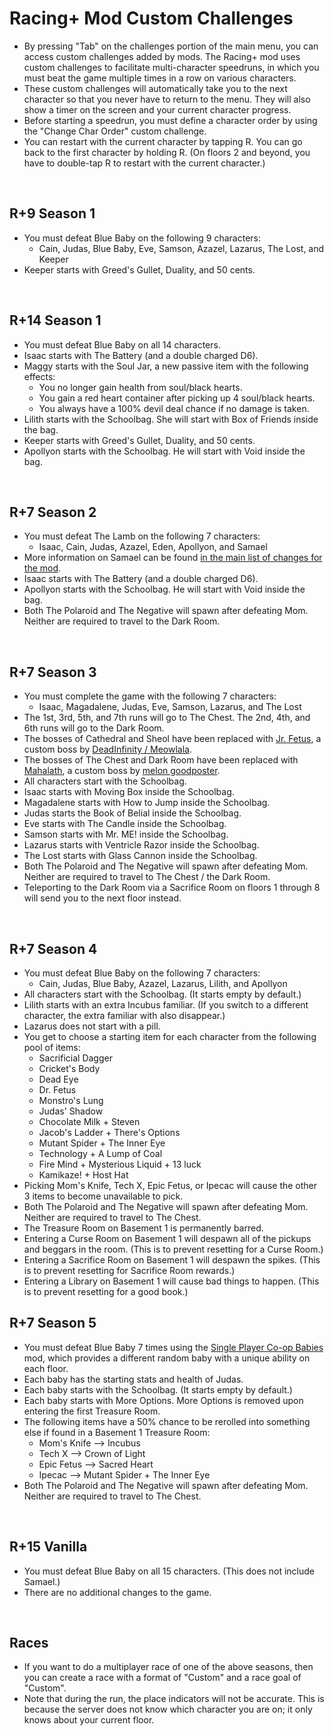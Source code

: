 # Racing+ Mod Custom Challenges

* By pressing "Tab" on the challenges portion of the main menu, you can access custom challenges added by mods. The Racing+ mod uses custom challenges to facilitate multi-character speedruns, in which you must beat the game multiple times in a row on various characters.
* These custom challenges will automatically take you to the next character so that you never have to return to the menu. They will also show a timer on the screen and your current character progress.
* Before starting a speedrun, you must define a character order by using the "Change Char Order" custom challenge.
* You can restart with the current character by tapping R. You can go back to the first character by holding R. (On floors 2 and beyond, you have to double-tap R to restart with the current character.)

<br />

## R+9 Season 1

* You must defeat Blue Baby on the following 9 characters:
  * Cain, Judas, Blue Baby, Eve, Samson, Azazel, Lazarus, The Lost, and Keeper
* Keeper starts with Greed's Gullet, Duality, and 50 cents.

<br />

## R+14 Season 1

* You must defeat Blue Baby on all 14 characters.
* Isaac starts with The Battery (and a double charged D6).
* Maggy starts with the Soul Jar, a new passive item with the following effects:
  * You no longer gain health from soul/black hearts.
  * You gain a red heart container after picking up 4 soul/black hearts.
  * You always have a 100% devil deal chance if no damage is taken.
* Lilith starts with the Schoolbag. She will start with Box of Friends inside the bag.
* Keeper starts with Greed's Gullet, Duality, and 50 cents.
* Apollyon starts with the Schoolbag. He will start with Void inside the bag.

<br />

## R+7 Season 2

* You must defeat The Lamb on the following 7 characters:
  * Isaac, Cain, Judas, Azazel, Eden, Apollyon, and Samael
* More information on Samael can be found [in the main list of changes for the mod](https://github.com/Zamiell/isaac-racing-client/blob/master/mod/CHANGES.md#other-mods-included).
* Isaac starts with The Battery (and a double charged D6).
* Apollyon starts with the Schoolbag. He will start with Void inside the bag.
* Both The Polaroid and The Negative will spawn after defeating Mom. Neither are required to travel to the Dark Room.

<br />

## R+7 Season 3

* You must complete the game with the following 7 characters:
  * Isaac, Magadalene, Judas, Eve, Samson, Lazarus, and The Lost
* The 1st, 3rd, 5th, and 7th runs will go to The Chest. The 2nd, 4th, and 6th runs will go to the Dark Room.
* The bosses of Cathedral and Sheol have been replaced with [Jr. Fetus](http://steamcommunity.com/sharedfiles/filedetails/?id=1145038762), a custom boss by [DeadInfinity / Meowlala](http://steamcommunity.com/profiles/76561198172774482/myworkshopfiles/?appid=250900).
* The bosses of The Chest and Dark Room have been replaced with [Mahalath](http://steamcommunity.com/sharedfiles/filedetails/?id=960253826), a custom boss by [melon goodposter](http://steamcommunity.com/id/pleasebecareful).
* All characters start with the Schoolbag.
* Isaac starts with Moving Box inside the Schoolbag.
* Magadalene starts with How to Jump inside the Schoolbag.
* Judas starts the Book of Belial inside the Schoolbag.
* Eve starts with The Candle inside the Schoolbag.
* Samson starts with Mr. ME! inside the Schoolbag.
* Lazarus starts with Ventricle Razor inside the Schoolbag.
* The Lost starts with Glass Cannon inside the Schoolbag.
* Both The Polaroid and The Negative will spawn after defeating Mom. Neither are required to travel to The Chest / the Dark Room.
* Teleporting to the Dark Room via a Sacrifice Room on floors 1 through 8 will send you to the next floor instead.

<br />

## R+7 Season 4

* You must defeat Blue Baby on the following 7 characters:
  * Cain, Judas, Blue Baby, Azazel, Lazarus, Lilith, and Apollyon
* All characters start with the Schoolbag. (It starts empty by default.)
* Lilith starts with an extra Incubus familiar. (If you switch to a different character, the extra familiar with also disappear.)
* Lazarus does not start with a pill.
* You get to choose a starting item for each character from the following pool of items:
  * Sacrificial Dagger
  * Cricket's Body
  * Dead Eye
  * Dr. Fetus
  * Monstro's Lung
  * Judas' Shadow
  * Chocolate Milk + Steven
  * Jacob's Ladder + There's Options
  * Mutant Spider + The Inner Eye
  * Technology + A Lump of Coal
  * Fire Mind + Mysterious Liquid + 13 luck
  * Kamikaze! + Host Hat
* Picking Mom's Knife, Tech X, Epic Fetus, or Ipecac will cause the other 3 items to become unavailable to pick.
* Both The Polaroid and The Negative will spawn after defeating Mom. Neither are required to travel to The Chest.
* The Treasure Room on Basement 1 is permanently barred.
* Entering a Curse Room on Basement 1 will despawn all of the pickups and beggars in the room. (This is to prevent resetting for a Curse Room.)
* Entering a Sacrifice Room on Basement 1 will despawn the spikes. (This is to prevent resetting for Sacrifice Room rewards.)
* Entering a Library on Basement 1 will cause bad things to happen. (This is to prevent resetting for a good book.)

## R+7 Season 5

* You must defeat Blue Baby 7 times using the [Single Player Co-op Babies](https://asdf.com) mod, which provides a different random baby with a unique ability on each floor.
* Each baby has the starting stats and health of Judas.
* Each baby starts with the Schoolbag. (It starts empty by default.)
* Each baby starts with More Options. More Options is removed upon entering the first Treasure Room.
* The following items have a 50% chance to be rerolled into something else if found in a Basement 1 Treasure Room:
  * Mom's Knife --> Incubus
  * Tech X --> Crown of Light
  * Epic Fetus --> Sacred Heart
  * Ipecac --> Mutant Spider + The Inner Eye
* Both The Polaroid and The Negative will spawn after defeating Mom. Neither are required to travel to The Chest.

<br />

## R+15 Vanilla

* You must defeat Blue Baby on all 15 characters. (This does not include Samael.)
* There are no additional changes to the game.

<br />

## Races

* If you want to do a multiplayer race of one of the above seasons, then you can create a race with a format of "Custom" and a race goal of "Custom".
* Note that during the run, the place indicators will not be accurate. This is because the server does not know which character you are on; it only knows about your current floor.
